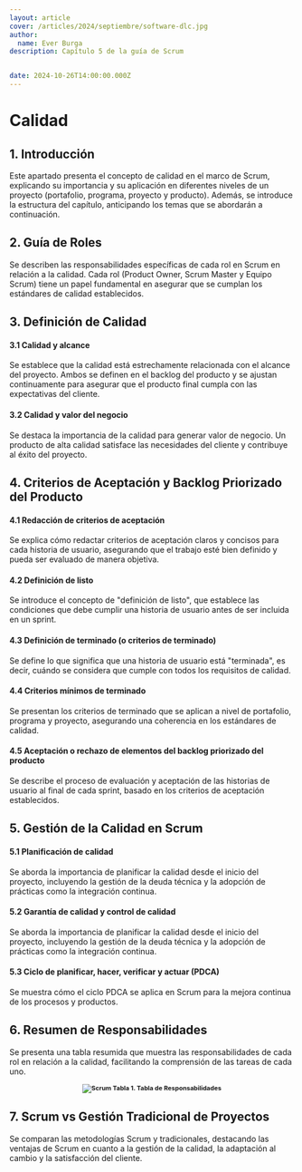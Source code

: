 ```yaml
---
layout: article
cover: /articles/2024/septiembre/software-dlc.jpg
author:
  name: Ever Burga
description: Capítulo 5 de la guía de Scrum


date: 2024-10-26T14:00:00.000Z
---
```


# Calidad

## 1. Introducción
Este apartado presenta el concepto de calidad en el marco de Scrum, explicando su importancia y su aplicación en diferentes niveles de un proyecto (portafolio, programa, proyecto y producto). Además, se introduce la estructura del capítulo, anticipando los temas que se abordarán a continuación.

## 2. Guía de Roles
Se describen las responsabilidades específicas de cada rol en Scrum en relación a la calidad. Cada rol (Product Owner, Scrum Master y Equipo Scrum) tiene un papel fundamental en asegurar que se cumplan los estándares de calidad establecidos.

## 3. Definición de Calidad
#### 3.1 Calidad y alcance
Se establece que la calidad está estrechamente relacionada con el alcance del proyecto. Ambos se definen en el backlog del producto y se ajustan continuamente para asegurar que el producto final cumpla con las expectativas del cliente.

#### 3.2 Calidad y valor del negocio
Se destaca la importancia de la calidad para generar valor de negocio. Un producto de alta calidad satisface las necesidades del cliente y contribuye al éxito del proyecto.

## 4. Criterios de Aceptación y Backlog Priorizado del Producto
#### 4.1 Redacción de criterios de aceptación
Se explica cómo redactar criterios de aceptación claros y concisos para cada historia de usuario, asegurando que el trabajo esté bien definido y pueda ser evaluado de manera objetiva.

#### 4.2 Definición de listo
Se introduce el concepto de "definición de listo", que establece las condiciones que debe cumplir una historia de usuario antes de ser incluida en un sprint.
#### 4.3 Definición de terminado (o criterios de terminado)
Se define lo que significa que una historia de usuario está "terminada", es decir, cuándo se considera que cumple con todos los requisitos de calidad.

#### 4.4 Criterios mínimos de terminado
Se presentan los criterios de terminado que se aplican a nivel de portafolio, programa y proyecto, asegurando una coherencia en los estándares de calidad.

#### 4.5 Aceptación o rechazo de elementos del backlog priorizado del producto
Se describe el proceso de evaluación y aceptación de las historias de usuario al final de cada sprint, basado en los criterios de aceptación establecidos.

## 5. Gestión de la Calidad en Scrum 
#### 5.1 Planificación de calidad
Se aborda la importancia de planificar la calidad desde el inicio del proyecto, incluyendo la gestión de la deuda técnica y la adopción de prácticas como la integración continua.

#### 5.2 Garantía de calidad y control de calidad
Se aborda la importancia de planificar la calidad desde el inicio del proyecto, incluyendo la gestión de la deuda técnica y la adopción de prácticas como la integración continua.

#### 5.3 Ciclo de planificar, hacer, verificar y actuar (PDCA)
Se muestra cómo el ciclo PDCA se aplica en Scrum para la mejora continua de los procesos y productos.

## 6. Resumen de Responsabilidades
Se presenta una tabla resumida que muestra las responsabilidades de cada rol en relación a la calidad, facilitando la comprensión de las tareas de cada uno.
<p style="font-size:11px;font-weight: bold" align="center">
  <img src="/articles/2024/octubre/tabla-responsabilidades.png" alt="Scrum">
  Tabla 1. Tabla de Responsabilidades
  <!-- add image name -->
</p>

## 7. Scrum vs Gestión Tradicional de Proyectos
Se comparan las metodologías Scrum y tradicionales, destacando las ventajas de Scrum en cuanto a la gestión de la calidad, la adaptación al cambio y la satisfacción del cliente.



